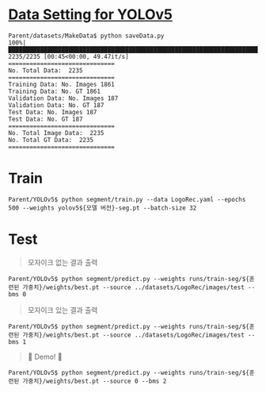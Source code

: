 # [Data Setting for YOLOv5](https://github.com/Team-BoonMoSa/MakeData)

```shell
Parent/datasets/MakeData$ python saveData.py
100%|████████████████████████████████████████████████████████████████████████| 2235/2235 [00:45<00:00, 49.47it/s]
==============================
No. Total Data:  2235
==============================
Training Data: No. Images 1861
Training Data: No. GT 1861
Validation Data: No. Images 187
Validation Data: No. GT 187
Test Data: No. Images 187
Test Data: No. GT 187
==============================
No. Total Image Data:  2235
No. Total GT Data:  2235
==============================
```

# Train

```shell
Parent/YOLOv5$ python segment/train.py --data LogoRec.yaml --epochs 500 --weights yolov5${모델 버전}-seg.pt --batch-size 32
```

# Test

> 모자이크 없는 결과 출력

```shell
Parent/YOLOv5$ python segment/predict.py --weights runs/train-seg/${훈련된 가중치}/weights/best.pt --source ../datasets/LogoRec/images/test --bms 0
```

> 모자이크 있는 결과 출력

```shell
Parent/YOLOv5$ python segment/predict.py --weights runs/train-seg/${훈련된 가중치}/weights/best.pt --source ../datasets/LogoRec/images/test --bms 1
```

> :tada: Demo! :tada:

```shell
Parent/YOLOv5$ python segment/predict.py --weights runs/train-seg/${훈련된 가중치}/weights/best.pt --source 0 --bms 2
```